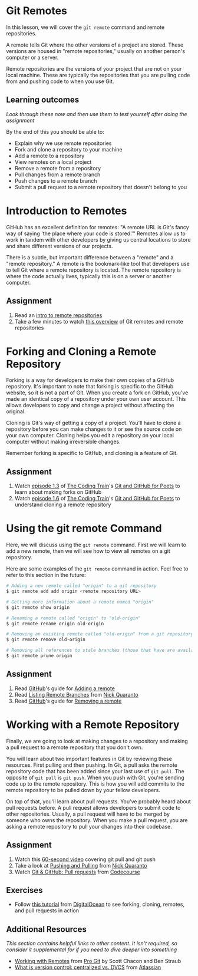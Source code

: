 # Git Remotes
In this lesson, we will cover the `git remote` command and remote repositories. 

A remote tells Git where the other versions of a project are stored. These versions are housed in "remote repositories," usually on another person's computer or a server.

Remote repositories are the versions of your project that are not on your local machine. These are typically the repositories that you are pulling code from and pushing code to when you use Git.

## Learning outcomes
*Look through these now and then use them to test yourself after doing the assignment*

By the end of this you should be able to:

- Explain why we use remote repositories
- Fork and clone a repository to your machine
- Add a remote to a repository
- View remotes on a local project
- Remove a remote from a repository
- Pull changes from a remote branch
- Push changes to a remote branch
- Submit a pull request to a remote repository that doesn't belong to you

# Introduction to Remotes
GitHub has an excellent definition for remotes: "A remote URL is Git's fancy way of saying 'the place where your code is stored.'" Remotes allow us to work in tandem with other developers by giving us central locations to store and share different versions of our projects.

There is a subtle, but important difference between a "remote" and a "remote repository." A remote is the bookmark-like tool that developers use to tell Git where a remote repository is located. The remote repository is where the code actually lives, typically this is on a server or another computer.

## Assignment
1. Read an [intro to remote repositories](https://www.git-tower.com/learn/git/ebook/en/command-line/remote-repositories/introduction#start)
2. Take a few minutes to watch [this overview](https://www.youtube.com/watch?v=kd4jMl_3LQE) of Git remotes and remote repositories

# Forking and Cloning a Remote Repository
Forking is a way for developers to make their own copies of a GitHub repository. It's important to note that forking is specific to the GitHub website, so it is not a part of Git. When you create a fork on GitHub, you've made an identical copy of a repository under your own user account. This allows developers to copy and change a project without affecting the original.

Cloning is Git's way of getting a copy of a project. You'll have to clone a repository before you can make changes to it or see the source code on your own computer. Cloning helps you edit a repository on your local computer without making irreversible changes.

Remember forking is specific to GitHub, and cloning is a feature of Git. 

## Assignment
1. Watch [episode 1.3](https://www.youtube.com/watch?v=_NrSWLQsDL4&list=PLRqwX-V7Uu6ZF9C0YMKuns9sLDzK6zoiV&index=3) of [The Coding Train](https://www.youtube.com/channel/UCvjgXvBlbQiydffZU7m1_aw)'s [Git and GitHub for Poets](https://www.youtube.com/playlist?list=PLRqwX-V7Uu6ZF9C0YMKuns9sLDzK6zoiV) to learn about making forks on GitHub
2. Watch [episode 1.6](https://youtu.be/yXT1ElMEkW8?list=PLRqwX-V7Uu6ZF9C0YMKuns9sLDzK6zoiV) of [The Coding Train](https://www.youtube.com/channel/UCvjgXvBlbQiydffZU7m1_aw)'s [Git and GitHub for Poets](https://www.youtube.com/playlist?list=PLRqwX-V7Uu6ZF9C0YMKuns9sLDzK6zoiV) to understand cloning a remote repository

# Using the git remote Command
Here, we will discuss using the `git remote` command. First we will learn to add a new remote, then we will see how to view all remotes on a git repository. 

Here are some examples of the `git remote` command in action. Feel free to refer to this section in the future:

```bash
# Adding a new remote called "origin" to a git repository
$ git remote add add origin <remote repository URL>

# Getting more information about a remote named "origin"
$ git remote show origin

# Renaming a remote called "origin" to "old-origin"
$ git remote rename origin old-origin

# Removing an existing remote called "old-origin" from a git repository
$ git remote remove old-origin

# Removing all references to stale branches (those that have are available locally, but not upstream)
$ git remote prune origin
```

## Assignment
1. Read [GitHub](https://www.github.com)'s guide for [Adding a remote](https://help.github.com/articles/adding-a-remote/)
2. Read [Listing Remote Branches](http://gitready.com/intermediate/2009/02/13/list-remote-branches.html) from [Nick Quaranto](http://gitready.com/)
3. Read [GitHub](https://www.github.com)'s guide for [Removing a remote](https://help.github.com/articles/removing-a-remote/)

# Working with a Remote Repository
Finally, we are going to look at making changes to a repository and making a pull request to a remote repository that you don't own.

You will learn about two important features in Git by reviewing these resources. First pulling and then pushing. In Git, a pull asks the remote repository code that has been added since your last use of `git pull`. The opposite of `git pull` is `git push`. When you push with Git, you're sending code up to the remote repository. This is how you will add commits to the remote repository to be pulled down by your fellow developers.

On top of that, you'll learn about pull requests. You've probably heard about pull requests before. A pull request allows developers to submit code to other repositories. Usually, a pull request will have to be merged by someone who owns the repository. When you make a pull request, you are asking a remote repository to pull your changes into their codebase.

## Assignment
1. Watch this [60-second video](https://www.youtube.com/watch?v=-uQHV9GOA0w) covering git pull and git push
2. Take a look at [Pushing and Pulling](http://gitready.com/beginner/2009/01/21/pushing-and-pulling.html) from [Nick Quaranto](http://gitready.com/)
3. Watch [Git & GitHub: Pull requests](https://www.youtube.com/watch?v=FQsBmnZvBdc) from [Codecourse](https://www.youtube.com/watch?v=FQsBmnZvBdc)

## Exercises
* Follow [this tutorial](https://www.digitalocean.com/community/tutorials/how-to-create-a-pull-request-on-github) from [DigitalOcean](https://www.digitalocean.com) to see forking, cloning, remotes, and pull requests in action

## Additional Resources
*This section contains helpful links to other content. It isn't required, so consider it supplemental for if you need to dive deeper into something*

* [Working with Remotes](https://git-scm.com/book/en/v2/Git-Basics-Working-with-Remotes) from [Pro Git](https://git-scm.com/book/en/v2) by Scott Chacon and Ben Straub
* [What is version control: centralized vs. DVCS](https://www.atlassian.com/blog/software-teams/version-control-centralized-dvcs) from [Atlassian](https://www.atlassian.com/)

